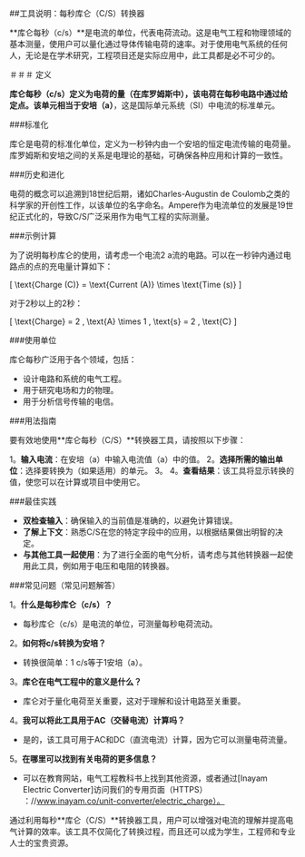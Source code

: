 ##工具说明：每秒库仑（C/S）转换器

**库仑每秒（c/s）**是电流的单位，代表电荷流动。这是电气工程和物理领域的基本测量，使用户可以量化通过导体传输电荷的速率。对于使用电气系统的任何人，无论是在学术研究，工程项目还是实际应用中，此工具都是必不可少的。

＃＃＃ 定义

**库仑每秒（c/s）**定义为电荷的量（在库罗姆斯中），该电荷在每秒电路中通过给定点。该单元相当于**安培（a）**，这是国际单元系统（SI）中电流的标准单元。

###标准化

库仑是电荷的标准化单位，定义为一秒钟内由一个安培的恒定电流传输的电荷量。库罗姆斯和安培之间的关系是电理论的基础，可确保各种应用和计算的一致性。

###历史和进化

电荷的概念可以追溯到18世纪后期，诸如Charles-Augustin de Coulomb之类的科学家的开创性工作，以该单位的名字命名。Ampere作为电流单位的发展是19世纪正式化的，导致C/S广泛采用作为电气工程的实际测量。

###示例计算

为了说明每秒库仑的使用，请考虑一个电流2 a流的电路。可以在一秒钟内通过电路点的点的充电量计算如下：

\[ \text{Charge (C)} = \text{Current (A)} \times \text{Time (s)} \]

对于2秒以上的2秒：

\[ \text{Charge} = 2 \, \text{A} \times 1 \, \text{s} = 2 \, \text{C} \]

###使用单位

库仑每秒广泛用于各个领域，包括：

- 设计电路和系统的电气工程。
- 用于研究电场和力的物理。
- 用于分析信号传输的电信。

###用法指南

要有效地使用**库仑每秒（C/S）**转换器工具，请按照以下步骤：

1。**输入电流**：在安培（a）中输入电流值（a）中的值。
2。**选择所需的输出单位**：选择要转换为（如果适用）的单元。
3。
4。**查看结果**：该工具将显示转换的值，使您可以在计算或项目中使用它。

###最佳实践

-  **双检查输入**：确保输入的当前值是准确的，以避免计算错误。
-  **了解上下文**：熟悉C/S在您的特定字段中的应用，以根据结果做出明智的决定。
-  **与其他工具一起使用**：为了进行全面的电气分析，请考虑与其他转换器一起使用此工具，例如用于电压和电阻的转换器。

###常见问题（常见问题解答）

1。**什么是每秒库仑（c/s）？**
- 每秒库仑（c/s）是电流的单位，可测量每秒电荷流动。

2。**如何将c/s转换为安培？**
- 转换很简单：1 c/s等于1安培（a）。

3。**库仑在电气工程中的意义是什么？**
- 库仑对于量化电荷至关重要，这对于理解和设计电路至关重要。

4。**我可以将此工具用于AC（交替电流）计算吗？**
- 是的，该工具可用于AC和DC（直流电流）计算，因为它可以测量电荷流量。

5。**在哪里可以找到有关电荷的更多信息？**
- 可以在教育网站，电气工程教科书上找到其他资源，或者通过[Inayam Electric Converter]访问我们的专用页面（HTTPS） ：//www.inayam.co/unit-converter/electric_charge）。

通过利用每秒**库仑（C/S）**转换器工具，用户可以增强对电流的理解并提高电气计算的效率。该工具不仅简化了转换过程，而且还可以成为学生，工程师和专业人士的宝贵资源。